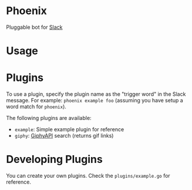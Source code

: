 # Phoenix
Pluggable bot for [Slack](http://slack.com)

# Usage

# Plugins
To use a plugin, specify the plugin name as the "trigger word" in the Slack message.  For example: `phoenix example foo` (assuming you have setup a word match for `phoenix`).

The following plugins are available:

* `example`: Simple example plugin for reference
* `giphy`: [GiphyAPI](https://github.com/giphy/GiphyAPI) search (returns gif links)

# Developing Plugins
You can create your own plugins.  Check the `plugins/example.go` for reference.
